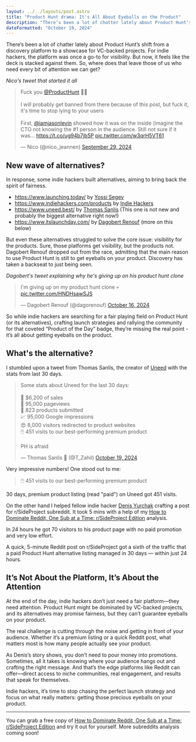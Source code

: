 ```yaml
---
layout: ../../layouts/post.astro
title: "Product Hunt drama: It's All About Eyeballs on the Product"
description: "There’s been a lot of chatter lately about Product Hunt’s shift from a discovery platform to a showcase for VC-backed projects. For indie hackers, the platform was once a go-to for visibility. But now, it feels like the deck is stacked against them. So, where does that leave those of us who need every bit of attention we can get?"
dateFormatted: "October 19, 2024"
---
```


There’s been a lot of chatter lately about Product Hunt’s shift from a discovery platform to a showcase for VC-backed projects. For indie hackers, the platform was once a go-to for visibility. But now, it feels like the deck is stacked against them. So, where does that leave those of us who need every bit of attention we can get?

*Nico's tweet that started it all*

<blockquote class="twitter-tweet"><p lang="en" dir="ltr">Fuck you <a href="https://twitter.com/ProductHunt?ref_src=twsrc%5Etfw">@ProductHunt</a> 💩🖕<br><br>I will probably get banned from there because of this post, but fuck it, it&#39;s time to stop lying to your users<br><br>First, <a href="https://twitter.com/iamjasonlevin?ref_src=twsrc%5Etfw">@iamjasonlevin</a> showed how it was on the inside (imagine the CTO not knowing the #1 person in the audience. Still not sure if it was… <a href="https://t.co/ug94b7jb5P">https://t.co/ug94b7jb5P</a> <a href="https://t.co/w3qrH5VT61">pic.twitter.com/w3qrH5VT61</a></p>&mdash; Nico (@nico_jeannen) <a href="https://twitter.com/nico_jeannen/status/1840348855289905567?ref_src=twsrc%5Etfw">September 29, 2024</a></blockquote>

## New wave of alternatives?

In response, some indie hackers built alternatives, aiming to bring back the spirit of fairness.

- https://www.launching.today/ by [Yossi Segev](https://x.com/HeyImYossi)
- https://www.indiehackers.com/products by [Indie Hackers](https://www.indiehackers.com)
- https://www.uneed.best/ by [Thomas Sanlis](https://x.com/T_Zahil) (This one is not new and probably the biggest alternative right now!)
- https://www.itslaunchday.com/ by [Dagobert Renouf](https://x.com/dagorenouf) (more on this below)

But even these alternatives struggled to solve the core issue: visibility for the products. Sure, those platforms get visibility, but the products not.
Dagobert Renouf dropped out from the race, admitting that the main reason to use Product Hunt is still to get eyeballs on your product. Discovery has taken a backseat to just being seen.

*Dagobert's tweet explaining why he's giving up on his product hunt clone*

<blockquote class="twitter-tweet"><p lang="en" dir="ltr">I&#39;m giving up on my product hunt clone 💀 <a href="https://t.co/HNDHsawSJS">pic.twitter.com/HNDHsawSJS</a></p>&mdash; Dagobert Renouf (@dagorenouf) <a href="https://twitter.com/dagorenouf/status/1846548964499165556?ref_src=twsrc%5Etfw">October 16, 2024</a></blockquote>

So while indie hackers are searching for a fair playing field on Product Hunt (or its alternatives), crafting launch strategies and rallying the community for that coveted “Product of the Day” badge, they’re missing the real point - it’s all about getting eyeballs on the product.

## What's the alternative?

I stumbled upon a tweet from Thomas Sanlis, the creator of [Uneed](https://www.uneed.best/) with the stats from last 30 days.

<blockquote class="twitter-tweet"><p lang="en" dir="ltr">Some stats about Uneed for the last 30 days:<br><br>🤑 $6,200 of sales<br>👀 95,000 pageviews<br>🤯 823 products submitted<br>📈 95,000 Google impressions<br>😍 8,000 visitors redirected to product websites<br>🖱️ 451 visits to our best-performing premium product<br><br>PH is afraid</p>&mdash; Thomas Sanlis 🥐 (@T_Zahil) <a href="https://twitter.com/T_Zahil/status/1847612415355343079?ref_src=twsrc%5Etfw">October 19, 2024</a></blockquote>

Very impressive numbers! One stood out to me:

> 🖱️ 451 visits to our best-performing premium product

30 days, premium product listing (read "paid") on Uneed got 451 visits.

On the other hand I helped fellow indie hacker [Denis Yurchak](https://x.com/denisyurchak) crafting a post for r/SideProject subreddit. It took 5 mins with a help of my [How to Dominate Reddit, One Sub at a Time: r/SideProject Edition](https://notmichal.gumroad.com/l/how-to-dominate-reddit-r-side-project-edition) analysis.

In 24 hours he got 70 visitors to his product page with no paid promotion and very low effort.

A quick, 5-minute Reddit post on r/SideProject got a sixth of the traffic that a paid Product Hunt alternative listing managed in 30 days — within just 24 hours.

## It’s Not About the Platform, It’s About the Attention

At the end of the day, indie hackers don’t just need a fair platform—they need attention. Product Hunt might be dominated by VC-backed projects, and its alternatives may promise fairness, but they can’t guarantee eyeballs on your product.

The real challenge is cutting through the noise and getting in front of your audience. Whether it’s a premium listing or a quick Reddit post, what matters most is how many people actually see your product.

As Denis’s story shows, you don’t need to pour money into promotions. Sometimes, all it takes is knowing where your audience hangs out and crafting the right message. And that’s the edge platforms like Reddit can offer—direct access to niche communities, real engagement, and results that speak for themselves.

Indie hackers, it’s time to stop chasing the perfect launch strategy and focus on what really matters: getting those precious eyeballs on your product.

---

You can grab a free copy of [How to Dominate Reddit, One Sub at a Time: r/SideProject Edition](https://notmichal.gumroad.com/l/how-to-dominate-reddit-r-side-project-edition) and try it out for yourself. More subreddits analysis coming soon!
